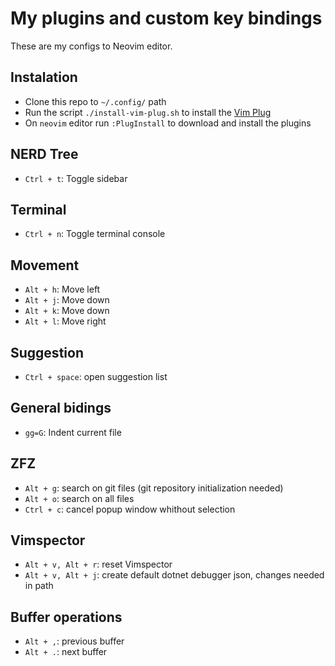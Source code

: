 # My plugins and custom key bindings

These are my configs to Neovim editor.

## Instalation

- Clone this repo to `~/.config/` path
- Run the script `./install-vim-plug.sh` to install the [Vim Plug](https://github.com/junegunn/vim-plug)
- On `neovim` editor run `:PlugInstall` to download and install the plugins

## NERD Tree

- `Ctrl + t`: Toggle sidebar

## Terminal

- `Ctrl + n`: Toggle terminal console

## Movement

- `Alt + h`: Move left
- `Alt + j`: Move down
- `Alt + k`: Move down
- `Alt + l`: Move right

## Suggestion

- `Ctrl + space`: open suggestion list

## General bidings

- `gg=G`: Indent current file

## ZFZ

- `Alt + g`: search on git files (git repository initialization needed)
- `Alt + o`: search on all files
- `Ctrl + c`: cancel popup window whithout selection

## Vimspector

- `Alt + v, Alt + r`: reset Vimspector
- `Alt + v, Alt + j`: create default dotnet debugger json, changes needed in path

## Buffer operations

- `Alt + ,`: previous buffer
- `Alt + .`: next buffer
